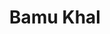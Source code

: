 ---
title: "Bamu Khal"
title_bn: "বামু খাল"
description: "The river came from the East of Cox’s Bazar and passed Tanglaipara, Rigihatipara, Baishpara, Sanairupara, and Ramu before joining the Matamuhuri River."
---
